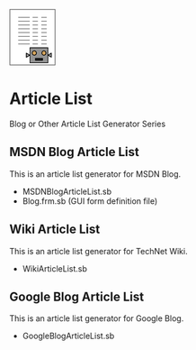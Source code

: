 ![icon](img/ArticleListIcon.png)

# Article List
Blog or Other Article List Generator Series

## MSDN Blog Article List
This is an article list generator for MSDN Blog.
- MSDNBlogArticleList.sb
- Blog.frm.sb (GUI form definition file)

## Wiki Article List
This is an article list generator for TechNet Wiki.
- WikiArticleList.sb

## Google Blog Article List
This is an article list generator for Google Blog.
- GoogleBlogArticleList.sb
